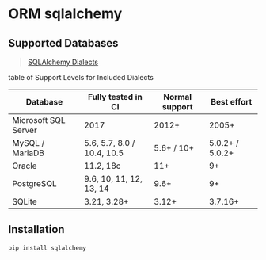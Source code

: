 # ORM sqlalchemy

## Supported Databases
> [SQLAlchemy Dialects](https://docs.sqlalchemy.org/en/20/dialects/index.html)

table of Support Levels for Included Dialects

| Database            |  Fully tested in CI   | Normal support  | Best effort   |
|---------------------|-----------------------|-----------------|---------------|
| Microsoft SQL Server| 2017                  | 2012+           | 2005+         |
| MySQL / MariaDB     | 5.6, 5.7, 8.0 / 10.4, 10.5 | 5.6+ / 10+ | 5.0.2+ / 5.0.2+ |
| Oracle              | 11.2, 18c             | 11+             | 9+            | 
| PostgreSQL          | 9.6, 10, 11, 12, 13, 14 | 9.6+          | 9+            |
| SQLite              | 3.21, 3.28+             | 3.12+         | 3.7.16+       |

## Installation
```bash
pip install sqlalchemy
```


